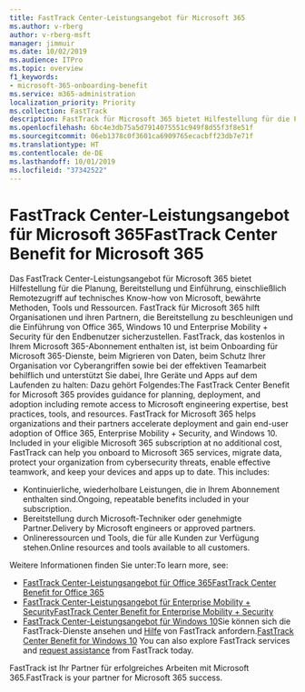 ```yaml
---
title: FastTrack Center-Leistungsangebot für Microsoft 365
ms.author: v-rberg
author: v-rberg-msft
manager: jimmuir
ms.date: 10/02/2019
ms.audience: ITPro
ms.topic: overview
f1_keywords:
- microsoft-365-onboarding-benefit
ms.service: m365-administration
localization_priority: Priority
ms.collection: FastTrack
description: FastTrack für Microsoft 365 bietet Hilfestellung für die Planung, Bereitstellung und Einführung, einschließlich Remotezugriff auf technisches Know-how von Microsoft, bewährte Methoden, Tools und Ressourcen. FastTrack für Microsoft 365 hilft Organisationen und ihren Partnern, die Bereitstellung zu beschleunigen und die Einführung von Office 365, Windows 10 und Enterprise Mobility + Security für den Endbenutzer sicherzustellen.
ms.openlocfilehash: 6bc4e3db75a5d7914075551c949f8d55f3f8e51f
ms.sourcegitcommit: 06eb1378c0f3601ca6909765ecacbff23db7e71f
ms.translationtype: HT
ms.contentlocale: de-DE
ms.lasthandoff: 10/01/2019
ms.locfileid: "37342522"
---
```

# <a name="fasttrack-center-benefit-for-microsoft-365"></a><span data-ttu-id="301a6-104">FastTrack Center-Leistungsangebot für Microsoft 365</span><span class="sxs-lookup"><span data-stu-id="301a6-104">FastTrack Center Benefit for Microsoft 365</span></span>

<span data-ttu-id="301a6-p102">Das FastTrack Center-Leistungsangebot für Microsoft 365 bietet Hilfestellung für die Planung, Bereitstellung und Einführung, einschließlich Remotezugriff auf technisches Know-how von Microsoft, bewährte Methoden, Tools und Ressourcen. FastTrack für Microsoft 365 hilft Organisationen und ihren Partnern, die Bereitstellung zu beschleunigen und die Einführung von Office 365, Windows 10 und Enterprise Mobility + Security für den Endbenutzer sicherzustellen. FastTrack, das kostenlos in Ihrem Microsoft 365-Abonnement enthalten ist, ist beim Onboarding für Microsoft 365-Dienste, beim Migrieren von Daten, beim Schutz Ihrer Organisation vor Cyberangriffen sowie bei der effektiven Teamarbeit behilflich und unterstützt Sie dabei, Ihre Geräte und Apps auf dem Laufenden zu halten: Dazu gehört Folgendes:</span><span class="sxs-lookup"><span data-stu-id="301a6-p102">The FastTrack Center Benefit for Microsoft 365 provides guidance for planning, deployment, and adoption including remote access to Microsoft engineering expertise, best practices, tools, and resources. FastTrack for Microsoft 365 helps organizations and their partners accelerate deployment and gain end-user adoption of Office 365, Enterprise Mobility + Security, and Windows 10. Included in your eligible Microsoft 365 subscription at no additional cost, FastTrack can help you onboard to Microsoft 365 services, migrate data, protect your organization from cybersecurity threats, enable effective teamwork, and keep your devices and apps up to date. This includes:</span></span>

- <span data-ttu-id="301a6-109">Kontinuierliche, wiederholbare Leistungen, die in Ihrem Abonnement enthalten sind.</span><span class="sxs-lookup"><span data-stu-id="301a6-109">Ongoing, repeatable benefits included in your subscription.</span></span>
- <span data-ttu-id="301a6-110">Bereitstellung durch Microsoft-Techniker oder genehmigte Partner.</span><span class="sxs-lookup"><span data-stu-id="301a6-110">Delivery by Microsoft engineers or approved partners.</span></span>
- <span data-ttu-id="301a6-111">Onlineressourcen und Tools, die für alle Kunden zur Verfügung stehen.</span><span class="sxs-lookup"><span data-stu-id="301a6-111">Online resources and tools available to all customers.</span></span>
  
<span data-ttu-id="301a6-112">Weitere Informationen finden Sie unter:</span><span class="sxs-lookup"><span data-stu-id="301a6-112">To learn more, see:</span></span>

- [<span data-ttu-id="301a6-113">FastTrack Center-Leistungsangebot für Office 365</span><span class="sxs-lookup"><span data-stu-id="301a6-113">FastTrack Center Benefit for Office 365</span></span>](O365-fasttrack-benefit-for-office-365.md) 
- [<span data-ttu-id="301a6-114">FastTrack Center-Leistungsangebot für Enterprise Mobility + Security</span><span class="sxs-lookup"><span data-stu-id="301a6-114">FastTrack Center Benefit for Enterprise Mobility + Security</span></span>](EMS-fasttrack-benefit-for-EMS.md)
- <span data-ttu-id="301a6-115">[FastTrack Center-Leistungsangebot für Windows 10](Win-10-fasttrack-benefit-for-Windows-10.md)Sie können sich die FastTrack-Dienste ansehen und [Hilfe](https://go.microsoft.com/fwlink/p/?LinkId=2003903) von FastTrack anfordern.</span><span class="sxs-lookup"><span data-stu-id="301a6-115">[FastTrack Center Benefit for Windows 10](Win-10-fasttrack-benefit-for-Windows-10.md) You can also explore FastTrack services and [request assistance](https://go.microsoft.com/fwlink/p/?LinkId=2003903) from FastTrack today.</span></span>

<span data-ttu-id="301a6-116">FastTrack ist Ihr Partner für erfolgreiches Arbeiten mit Microsoft 365.</span><span class="sxs-lookup"><span data-stu-id="301a6-116">FastTrack is your partner for Microsoft 365 success.</span></span>
  
  

 